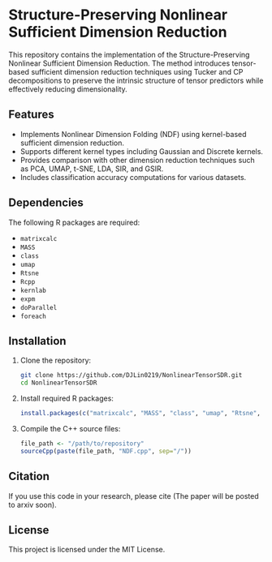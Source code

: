 # Structure-Preserving Nonlinear Sufficient Dimension Reduction

This repository contains the implementation of the Structure-Preserving Nonlinear Sufficient Dimension Reduction. The method introduces tensor-based sufficient dimension reduction techniques using Tucker and CP decompositions to preserve the intrinsic structure of tensor predictors while effectively reducing dimensionality.

## Features
- Implements Nonlinear Dimension Folding (NDF) using kernel-based sufficient dimension reduction.
- Supports different kernel types including Gaussian and Discrete kernels.
- Provides comparison with other dimension reduction techniques such as PCA, UMAP, t-SNE, LDA, SIR, and GSIR.
- Includes classification accuracy computations for various datasets.

## Dependencies
The following R packages are required:
- `matrixcalc`
- `MASS`
- `class`
- `umap`
- `Rtsne`
- `Rcpp`
- `kernlab`
- `expm`
- `doParallel`
- `foreach`

## Installation
1. Clone the repository:
   ```sh
   git clone https://github.com/DJLin0219/NonlinearTensorSDR.git
   cd NonlinearTensorSDR
   ```

2. Install required R packages:
   ```r
   install.packages(c("matrixcalc", "MASS", "class", "umap", "Rtsne", "Rcpp", "kernlab", "expm", "doParallel", "foreach"))
   ```

3. Compile the C++ source files:
   ```r
   file_path <- "/path/to/repository"
   sourceCpp(paste(file_path, "NDF.cpp", sep="/"))
   ```


## Citation
If you use this code in your research, please cite (The paper will be posted to arxiv soon).


## License
This project is licensed under the MIT License.
